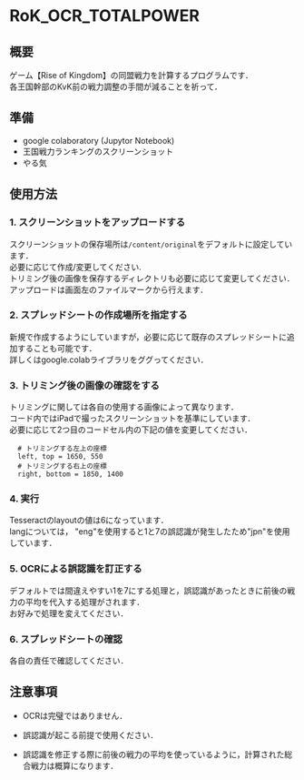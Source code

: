 # RoK_OCR_TOTALPOWER

## 概要

ゲーム【Rise of Kingdom】の同盟戦力を計算するプログラムです．  
各王国幹部のKvK前の戦力調整の手間が減ることを祈って．  

## 準備
  * google colaboratory (Jupytor Notebook)
  * 王国戦力ランキングのスクリーンショット
  * やる気

## 使用方法

### 1. スクリーンショットをアップロードする  
スクリーンショットの保存場所は`/content/original`をデフォルトに設定しています．  
必要に応じて作成/変更してください.  
トリミング後の画像を保存するディレクトリも必要に応じて変更してください．  
アップロードは画面左のファイルマークから行えます．

### 2. スプレッドシートの作成場所を指定する  
新規で作成するようにしていますが，必要に応じて既存のスプレッドシートに追加することも可能です．  
詳しくはgoogle.colabライブラリをググってください．

### 3. トリミング後の画像の確認をする  
トリミングに関しては各自の使用する画像によって異なります．  
コード内ではiPadで撮ったスクリーンショットを基準にしています．  
必要に応じて2つ目のコードセル内の下記の値を変更してください．　　
      
   ```
     # トリミングする左上の座標
     left, top = 1650, 550
     # トリミングする右上の座標
     right, bottom = 1850, 1400
   ```
      
### 4. 実行
Tesseractのlayoutの値は6になっています．  
langについては，
"eng"を使用すると1と7の誤認識が発生したため"jpn"を使用しています．

### 5. OCRによる誤認識を訂正する   
デフォルトでは間違えやすい1を7にする処理と，誤認識があったときに前後の戦力の平均を代入する処理がされます．  
お好みで処理を変えてください．  

### 6. スプレッドシートの確認
各自の責任で確認してください．

## 注意事項

  * OCRは完璧ではありません．
  
  * 誤認識が起こる前提で使用ください．
  
  * 誤認識を修正する際に前後の戦力の平均を使っているように，計算された総合戦力は概算になります．
